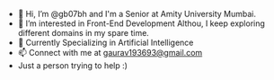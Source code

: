 - 👋 Hi, I’m @gb07bh and I'm a Senior at Amity University Mumbai.
- 👀 I’m interested in Front-End Development
      Althou, I keep exploring different domains in my spare time.
- 🌱 Currently Specializing in Artificial Intelligence 
- 📫 Connect with me at gaurav193693@gmail.com
- Just a person trying to help :)
<!---
gb07bh/gb07bh is a ✨ special ✨ repository because its `README.md` (this file) appears on your GitHub profile.
You can click the Preview link to take a look at your changes.
--->
